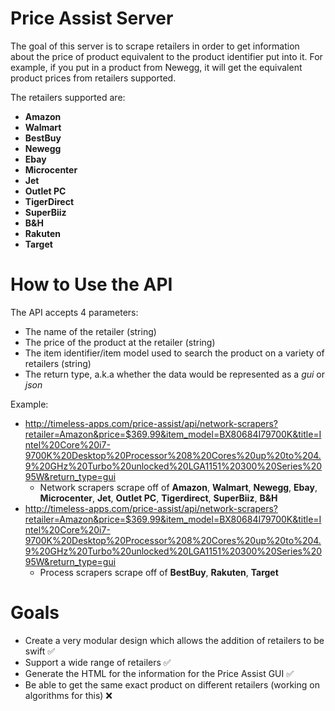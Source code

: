 # Price Assist Server

The goal of this server is to scrape retailers in order to get information about the price of product equivalent to the product identifier put into it. For example, if you put in a product from Newegg, it will get the equivalent product prices from retailers supported.

The retailers supported are:
* **Amazon**
* **Walmart**
* **BestBuy**
* **Newegg**
* **Ebay**
* **Microcenter**
* **Jet**
* **Outlet PC**
* **TigerDirect**
* **SuperBiiz**
* **B&H**
* **Rakuten**
* **Target**

# How to Use the API

The API accepts 4 parameters:
 
 * The name of the retailer (string)
 * The price of the product at the retailer (string)
 * The item identifier/item model used to search the product on a variety of retailers (string)
 * The return type, a.k.a whether the data would be represented as a *gui* or *json*
 
Example:
 * http://timeless-apps.com/price-assist/api/network-scrapers?retailer=Amazon&price=$369.99&item_model=BX80684I79700K&title=Intel%20Core%20i7-9700K%20Desktop%20Processor%208%20Cores%20up%20to%204.9%20GHz%20Turbo%20unlocked%20LGA1151%20300%20Series%2095W&return_type=gui
   * Network scrapers scrape off of **Amazon**, **Walmart**, **Newegg**, **Ebay**, **Microcenter**, **Jet**, **Outlet PC**, **Tigerdirect**, **SuperBiiz**, **B&H**
 * http://timeless-apps.com/price-assist/api/network-scrapers?retailer=Amazon&price=$369.99&item_model=BX80684I79700K&title=Intel%20Core%20i7-9700K%20Desktop%20Processor%208%20Cores%20up%20to%204.9%20GHz%20Turbo%20unlocked%20LGA1151%20300%20Series%2095W&return_type=gui
   * Process scrapers scrape off of **BestBuy**, **Rakuten**, **Target**
# Goals

* Create a very modular design which allows the addition of retailers to be swift ✅
* Support a wide range of retailers ✅
* Generate the HTML for the information for the Price Assist GUI ✅
* Be able to get the same exact product on different retailers (working on algorithms for this) ❌
 
